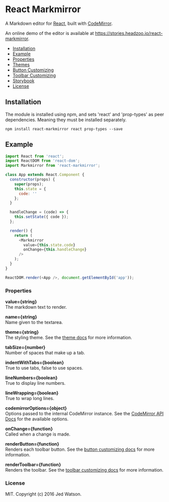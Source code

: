 React Markmirror
==================
A Markdown editor for [React](http://facebook.github.io/react), built with [CodeMirror](https://codemirror.net).

An online demo of the editor is available at https://stories.headzoo.io/react-markmirror.

* [Installation](#installation)
* [Example](#example)
* [Properties](#properties)
* [Themes](docs/themes.md)
* [Button Customizing](docs/button.md)
* [Toolbar Customizing](docs/toolbar.md)
* [Storybook](docs/storybook.md)
* [License](#license)

## Installation
The module is installed using npm, and sets 'react' and 'prop-types' as peer dependencies. Meaning they must be installed separately.

```
npm install react-markmirror react prop-types --save
```


## Example

```js
import React from 'react';
import ReactDOM from 'react-dom';
import Markmirror from 'react-markmirror';

class App extends React.Component {
  constructor(props) {
    super(props);
    this.state = {
      code: ''
    };
  }

  handleChange = (code) => {
    this.setState({ code });
  };

  render() {
    return (
      <Markmirror
        value={this.state.code}
        onChange={this.handleChange}
      />
    );
  }
}

ReactDOM.render(<App />, document.getElementById('app'));
```


### Properties
**value={string}**  
The markdown text to render.

**name={string}**  
Name given to the textarea.

**theme={string}**  
The styling theme. See the [theme docs](docs/themes.md) for more information.

**tabSize={number}**  
Number of spaces that make up a tab.

**indentWithTabs={boolean}**  
True to use tabs, false to use spaces.

**lineNumbers={boolean}**  
True to display line numbers.

**lineWrapping={boolean}**  
True to wrap long lines.

**codemirrorOptions={object}**  
Options passed to the internal CodeMirror instance. See the [CodeMirror API Docs](https://codemirror.net/doc/manual.html#api) for the available options.

**onChange={function}**  
Called when a change is made.

**renderButton={function}**  
Renders each toolbar button. See the [button customizing docs](docs/button.md) for more information.

**renderToolbar={function}**  
Renders the toolbar. See the [toolbar customizing docs](docs/toolbar.md) for more information.


### License
MIT. Copyright (c) 2016 Jed Watson.
